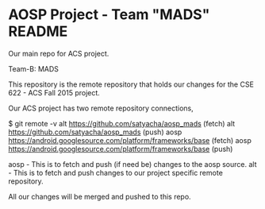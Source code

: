 # AOSP Project - Team "MADS" README
Our main repo for ACS project.

Team-B: MADS

This repository is the remote repository that holds our changes for the CSE 622 - ACS Fall 2015 project.

Our ACS project has two remote repository connections,

$ git remote -v
alt	https://github.com/satyacha/aosp_mads (fetch)
alt	https://github.com/satyacha/aosp_mads (push)
aosp	https://android.googlesource.com/platform/frameworks/base (fetch)
aosp	https://android.googlesource.com/platform/frameworks/base (push)

aosp - This is to fetch and push (if need be) changes to the aosp source.
alt - This is to fetch and push changes to our project specific remote repository.

All our changes will be merged and pushed to this repo.

